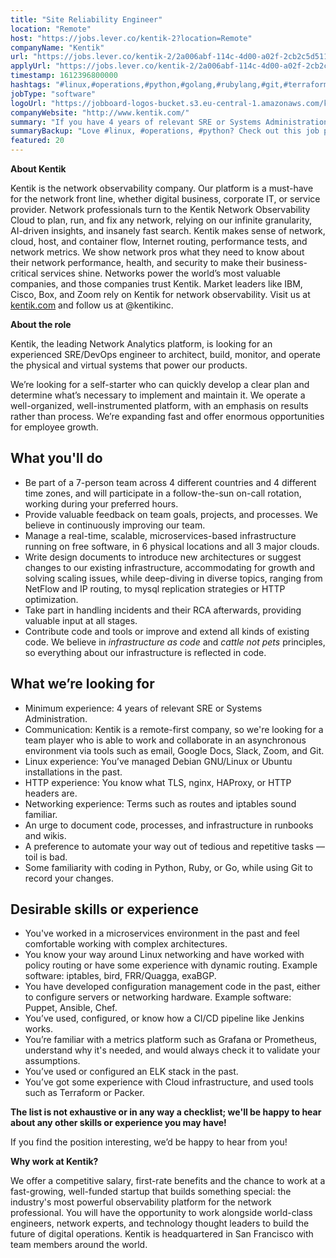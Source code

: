 ```yaml
---
title: "Site Reliability Engineer"
location: "Remote"
host: "https://jobs.lever.co/kentik-2?location=Remote"
companyName: "Kentik"
url: "https://jobs.lever.co/kentik-2/2a006abf-114c-4d00-a02f-2cb2c5d5114e"
applyUrl: "https://jobs.lever.co/kentik-2/2a006abf-114c-4d00-a02f-2cb2c5d5114e/apply"
timestamp: 1612396800000
hashtags: "#linux,#operations,#python,#golang,#rubylang,#git,#terraform,#ansible,#puppet,#chef"
jobType: "software"
logoUrl: "https://jobboard-logos-bucket.s3.eu-central-1.amazonaws.com/kentik"
companyWebsite: "http://www.kentik.com/"
summary: "If you have 4 years of relevant SRE or Systems Administration, Kentik is looking for someone with your skillset."
summaryBackup: "Love #linux, #operations, #python? Check out this job post!"
featured: 20
---
```


**About Kentik**

Kentik is the network observability company. Our platform is a must-have for the network front line, whether digital business, corporate IT, or service provider. Network professionals turn to the Kentik Network Observability Cloud to plan, run, and fix any network, relying on our infinite granularity, AI-driven insights, and insanely fast search. Kentik makes sense of network, cloud, host, and container flow, Internet routing, performance tests, and network metrics. We show network pros what they need to know about their network performance, health, and security to make their business-critical services shine. Networks power the world’s most valuable companies, and those companies trust Kentik. Market leaders like IBM, Cisco, Box, and Zoom rely on Kentik for network observability. Visit us at [kentik.com](http://kentik.com/) and follow us at @kentikinc.

**About the role**

Kentik, the leading Network Analytics platform, is looking for an experienced SRE/DevOps engineer to architect, build, monitor, and operate the physical and virtual systems that power our products.

We’re looking for a self-starter who can quickly develop a clear plan and determine what’s necessary to implement and maintain it. We operate a well-organized, well-instrumented platform, with an emphasis on results rather than process. We’re expanding fast and offer enormous opportunities for employee growth.

## What you'll do

*   Be part of a 7-person team across 4 different countries and 4 different time zones, and will participate in a follow-the-sun on-call rotation, working during your preferred hours.
*   Provide valuable feedback on team goals, projects, and processes. We believe in continuously improving our team.
*   Manage a real-time, scalable, microservices-based infrastructure running on free software, in 6 physical locations and all 3 major clouds.
*   Write design documents to introduce new architectures or suggest changes to our existing infrastructure, accommodating for growth and solving scaling issues, while deep-diving in diverse topics, ranging from NetFlow and IP routing, to mysql replication strategies or HTTP optimization.
*   Take part in handling incidents and their RCA afterwards, providing valuable input at all stages.
*   Contribute code and tools or improve and extend all kinds of existing code. We believe in _infrastructure as code_ and _cattle not pets_ principles, so everything about our infrastructure is reflected in code.

## What we’re looking for

*   Minimum experience: 4 years of relevant SRE or Systems Administration.
*   Communication: Kentik is a remote-first company, so we're looking for a team player who is able to work and collaborate in an asynchronous environment via tools such as email, Google Docs, Slack, Zoom, and Git.
*   Linux experience: You’ve managed Debian GNU/Linux or Ubuntu installations in the past.
*   HTTP experience: You know what TLS, nginx, HAProxy, or HTTP headers are.
*   Networking experience: Terms such as routes and iptables sound familiar.
*   An urge to document code, processes, and infrastructure in runbooks and wikis.
*   A preference to automate your way out of tedious and repetitive tasks — toil is bad.
*   Some familiarity with coding in Python, Ruby, or Go, while using Git to record your changes.

## Desirable skills or experience

*   You've worked in a microservices environment in the past and feel comfortable working with complex architectures.
*   You know your way around Linux networking and have worked with policy routing or have some experience with dynamic routing. Example software: iptables, bird, FRR/Quagga, exaBGP.
*   You have developed configuration management code in the past, either to configure servers or networking hardware. Example software: Puppet, Ansible, Chef.
*   You’ve used, configured, or know how a CI/CD pipeline like Jenkins works.
*   You’re familiar with a metrics platform such as Grafana or Prometheus, understand why it's needed, and would always check it to validate your assumptions.
*   You’ve used or configured an ELK stack in the past.
*   You’ve got some experience with Cloud infrastructure, and used tools such as Terraform or Packer.

**The list is not exhaustive or in any way a checklist; we'll be happy to hear about any other skills or experience you may have!**

If you find the position interesting, we’d be happy to hear from you!

**Why work at Kentik?**

We offer a competitive salary, first-rate benefits and the chance to work at a fast-growing, well-funded startup that builds something special: the industry's most powerful observability platform for the network professional. You will have the opportunity to work alongside world-class engineers, network experts, and technology thought leaders to build the future of digital operations. Kentik is headquartered in San Francisco with team members around the world.
